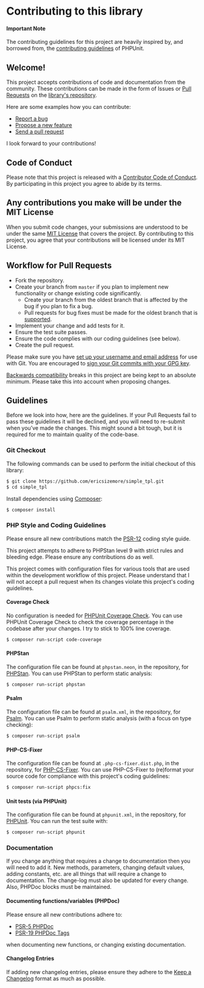 # Contributing to this library

#### Important Note

The contributing guidelines for this project are heavily inspired by, and borrowed from, the [contributing guidelines](https://github.com/sebastianbergmann/phpunit/main/.github/CONTRIBUTING.md) of PHPUnit.

## Welcome!

This project accepts contributions of code and documentation from the community.
These contributions can be made in the form of Issues or [Pull Requests](http://help.github.com/send-pull-requests/) on the [library's repository](https://github.com/ericsizemore/simple_tpl).

Here are some examples how you can contribute:

* [Report a bug](https://github.com/ericsizemore/simple_tpl/issues/new?labels=bug,unverified&template=1-bug_report.yml)
* [Propose a new feature](https://github.com/ericsizemore/simple_tpl/issues/new?labels=enhancement,unverified&template=2-feature_request.yml)
* [Send a pull request](https://github.com/ericsizemore/simple_tpl/pulls)

I look forward to your contributions!

## Code of Conduct

Please note that this project is released with a [Contributor Code of Conduct](CODE_OF_CONDUCT.md). By participating in this project you agree to abide by its terms.

## Any contributions you make will be under the MIT License

When you submit code changes, your submissions are understood to be under the same [MIT License](https://github.com/ericsizemore/simple_tpl/blob/master/LICENSE.md) that covers the project. By contributing to this project, you agree that your contributions will be licensed under its MIT License.

## Workflow for Pull Requests

- Fork the repository.
- Create your branch from `master` if you plan to implement new functionality or change existing code significantly.
  - Create your branch from the oldest branch that is affected by the bug if you plan to fix a bug.
  - Pull requests for bug fixes must be made for the oldest branch that is [supported](https://github.com/ericsizemore/simple_tpl/blob/master/SECURITY.md).
- Implement your change and add tests for it.
- Ensure the test suite passes.
- Ensure the code complies with our coding guidelines (see below).
- Create the pull request.

Please make sure you have [set up your username and email address](https://git-scm.com/book/en/v2/Getting-Started-First-Time-Git-Setup) for use with Git.
You are encouraged to [sign your Git commits with your GPG key](https://docs.github.com/en/github/authenticating-to-github/signing-commits).

[Backwards compatibility](https://github.com/ericsizemore/simple_tpl/blob/master/backward-compatibility.md) breaks in this project are being kept to an absolute minimum. Please take this into account when proposing changes.

## Guidelines

Before we look into how, here are the guidelines. If your Pull Requests fail to pass these guidelines it will be declined, and you will need to re-submit when you’ve made the changes. This might sound a bit tough, but it is required for me to maintain quality of the code-base.

### Git Checkout

The following commands can be used to perform the initial checkout of this library:

```bash
$ git clone https://github.com/ericsizemore/simple_tpl.git
$ cd simple_tpl
```

Install dependencies using [Composer](https://getcomposer.org/):

```bash
$ composer install
```

### PHP Style and Coding Guidelines

Please ensure all new contributions match the [PSR-12](https://www.php-fig.org/psr/psr-12/) coding style guide.

This project attempts to adhere to PHPStan level 9 with strict rules and bleeding edge. Please ensure any contributions do as well.

This project comes with configuration files for various tools that are used within the development workflow of this project. Please understand that I will not accept a pull request when its changes violate this project's coding guidelines.

#### Coverage Check

No configuration is needed for [PHPUnit Coverage Check](https://github.com/ericsizemore/phpunit-coverage-check). You can use PHPUnit Coverage Check to check the coverage percentage in the codebase after your changes. I try to stick to 100% line coverage.

```bash
$ composer run-script code-coverage
```

#### PHPStan

The configuration file can be found at `phpstan.neon`, in the repository, for [PHPStan](https://phpstan.org/). You can use PHPStan to perform static analysis:

```bash
$ composer run-script phpstan
```

#### Psalm

The configuration file can be found at `psalm.xml`, in the repository, for [Psalm](https://psalm.dev/). You can use Psalm to perform static analysis (with a focus on type checking):

```bash
$ composer run-script psalm
```

#### PHP-CS-Fixer

The configuration file can be found at `.php-cs-fixer.dist.php`, in the repository, for [PHP-CS-Fixer](https://github.com/PHP-CS-Fixer/PHP-CS-Fixer). You can use PHP-CS-Fixer to (re)format your source code for compliance with this project's coding guidelines:

```bash
$ composer run-script phpcs:fix
```

#### Unit tests (via PHPUnit)

The configuration file can be found at `phpunit.xml`, in the repository, for [PHPUnit](https://phpunit.de/index.html). You can run the test suite with:

```bash
$ composer run-script phpunit
```

### Documentation

If you change anything that requires a change to documentation then you will need to add it. New methods, parameters, changing default values, adding constants, etc. are all things that will require a change to documentation. The change-log must also be updated for every change. Also, PHPDoc blocks must be maintained.

#### Documenting functions/variables (PHPDoc)

Please ensure all new contributions adhere to:

* [PSR-5 PHPDoc](https://github.com/php-fig/fig-standards/blob/master/proposed/phpdoc.md)
* [PSR-19 PHPDoc Tags](https://github.com/php-fig/fig-standards/blob/master/proposed/phpdoc-tags.md)

when documenting new functions, or changing existing documentation.

#### Changelog Entries

If adding new changelog entries, please ensure they adhere to the [Keep a Changelog](https://keepachangelog.com/en/1.1.0/) format as much as possible.
